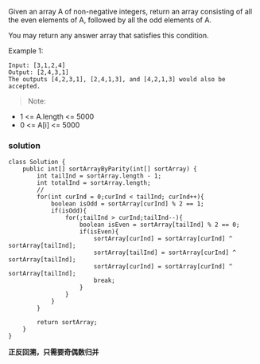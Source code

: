 Given an array A of non-negative integers, return an array consisting of all the even elements of A, followed by all the odd elements of A.

You may return any answer array that satisfies this condition.


Example 1:

```
Input: [3,1,2,4]
Output: [2,4,3,1]
The outputs [4,2,3,1], [2,4,1,3], and [4,2,1,3] would also be accepted.
```

>Note:
+ 1 <= A.length <= 5000
+ 0 <= A[i] <= 5000


### solution

```
class Solution {
    public int[] sortArrayByParity(int[] sortArray) {
        int tailInd = sortArray.length - 1;
        int totalInd = sortArray.length;
        //
        for(int curInd = 0;curInd < tailInd; curInd++){
            boolean isOdd = sortArray[curInd] % 2 == 1;
            if(isOdd){
                for(;tailInd > curInd;tailInd--){
                    boolean isEven = sortArray[tailInd] % 2 == 0;
                    if(isEven){
                        sortArray[curInd] = sortArray[curInd] ^ sortArray[tailInd];
                        sortArray[tailInd] = sortArray[curInd] ^ sortArray[tailInd];
                        sortArray[curInd] = sortArray[curInd] ^ sortArray[tailInd];
                        break;
                    }
                }
            }
        }
        
        return sortArray;
    }
}
```

**正反回溯，只需要奇偶数归并**